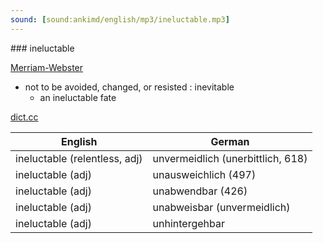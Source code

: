 ```yaml
---
sound: [sound:ankimd/english/mp3/ineluctable.mp3]
---
```


\### ineluctable

[Merriam-Webster](https://www.merriam-webster.com/dictionary/ineluctable)

- not to be avoided, changed, or resisted : inevitable
    - an ineluctable fate

[dict.cc](https://www.dict.cc/ineluctable)

| English        | German       |
| -------------- | ------------ |
| ineluctable (relentless, adj) | unvermeidlich (unerbittlich, 618) |
| ineluctable (adj) | unausweichlich (497) |
| ineluctable (adj) | unabwendbar (426) |
| ineluctable (adj) | unabweisbar (unvermeidlich) |
| ineluctable (adj) | unhintergehbar |
